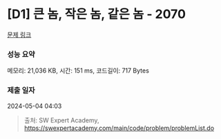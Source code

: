 # [D1] 큰 놈, 작은 놈, 같은 놈 - 2070 

[문제 링크](https://swexpertacademy.com/main/code/problem/problemDetail.do?contestProbId=AV5QQ6qqA40DFAUq) 

### 성능 요약

메모리: 21,036 KB, 시간: 151 ms, 코드길이: 717 Bytes

### 제출 일자

2024-05-04 04:03



> 출처: SW Expert Academy, https://swexpertacademy.com/main/code/problem/problemList.do